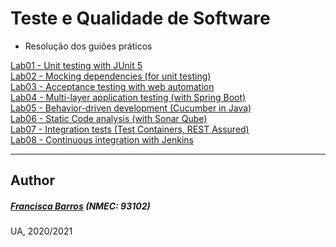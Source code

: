 # Teste e Qualidade de Software
- Resolução dos guiões práticos

[Lab01 - Unit testing with JUnit 5](https://github.com/itskikat/pratica-tqs/tree/main/lab01)
<br>
[Lab02 - Mocking dependencies (for unit testing)](https://github.com/itskikat/pratica-tqs/tree/main/lab02)
<br>
[Lab03 - Acceptance testing with web automation](https://github.com/itskikat/pratica-tqs/tree/main/lab03)
<br>
[Lab04 - Multi-layer application testing (with Spring Boot)](https://github.com/itskikat/pratica-tqs/tree/main/lab04)
<br>
[Lab05 - Behavior-driven development (Cucumber in Java)](https://github.com/itskikat/pratica-tqs/tree/main/lab05)
<br>
[Lab06 - Static Code analysis (with Sonar Qube)](https://github.com/itskikat/pratica-tqs/tree/main/lab06)
<br>
[Lab07 - Integration tests (Test Containers, REST Assured)](https://github.com/itskikat/pratica-tqs/tree/main/lab07)
<br>
[Lab08 - Continuous integration with Jenkins](https://github.com/itskikat/pratica-tqs/tree/main/lab08)


----------
## Author
##### [Francisca Barros](https://github.com/itskikat/) (NMEC: 93102)

UA, 2020/2021
